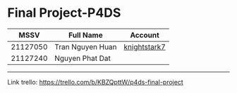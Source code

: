 # Final Project-P4DS

| MSSV     | Full Name        | Account                                         |
| -------- | ---------------- | ----------------------------------------------- |
| 21127050 | Tran Nguyen Huan | [knightstark7](https://github.com/knightstark7) |
| 21127240 | Nguyen Phat Dat  |                                                 |

---

Link trello: https://trello.com/b/KBZQpttW/p4ds-final-project
